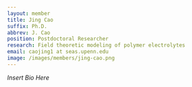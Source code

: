 ```yaml
---
layout: member
title: Jing Cao
suffix: Ph.D.
abbrev: J. Cao
position: Postdoctoral Researcher
research: Field theoretic modeling of polymer electrolytes
email: caojing1 at seas.upenn.edu
image: /images/members/jing-cao.png
---
```


*Insert Bio Here*
